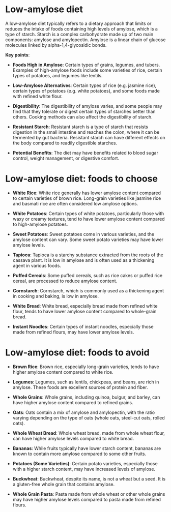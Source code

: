 [//]: # (
source: gpt-3 + jph editing
tags: diets
)

# Low-amylose diet

A low-amylose diet typically refers to a dietary approach that limits or reduces the intake of foods containing high levels of amylose, which is a type of starch. Starch is a complex carbohydrate made up of two main components: amylose and amylopectin. Amylose is a linear chain of glucose molecules linked by alpha-1,4-glycosidic bonds.

**Key points**:

* **Foods High in Amylose**: Certain types of grains, legumes, and tubers. Examples of high-amylose foods include some varieties of rice, certain types of potatoes, and legumes like lentils.

* **Low-Amylose Alternatives**: Certain types of rice (e.g. jasmine rice), certain types of potatoes (e.g. white potatoes), and some foods made with refined white flour.

* **Digestibility**: The digestibility of amylose varies, and some people may find that they tolerate or digest certain types of starches better than others. Cooking methods can also affect the digestibility of starch.

* **Resistant Starch**: Resistant starch is a type of starch that resists digestion in the small intestine and reaches the colon, where it can be fermented by gut bacteria. Resistant starch can have different effects on the body compared to readily digestible starches.

* **Potential Benefits**: The diet may have benefits related to blood sugar control, weight management, or digestive comfort.



# Low-amylose diet: foods to choose

* **White Rice**: White rice generally has lower amylose content compared to certain varieties of brown rice. Long-grain varieties like jasmine rice and basmati rice are often considered low amylose options.

* **White Potatoes**: Certain types of white potatoes, particularly those with waxy or creamy textures, tend to have lower amylose content compared to high-amylose potatoes.

* **Sweet Potatoes**: Sweet potatoes come in various varieties, and the amylose content can vary. Some sweet potato varieties may have lower amylose levels.

* **Tapioca**: Tapioca is a starchy substance extracted from the roots of the cassava plant. It is low in amylose and is often used as a thickening agent in various foods.

* **Puffed Cereals**: Some puffed cereals, such as rice cakes or puffed rice cereal, are processed to reduce amylose content.

* **Cornstarch**: Cornstarch, which is commonly used as a thickening agent in cooking and baking, is low in amylose.

* **White Bread**: White bread, especially bread made from refined white flour, tends to have lower amylose content compared to whole-grain bread.

* **Instant Noodles**: Certain types of instant noodles, especially those made from refined flours, may have lower amylose levels.


# Low-amylose diet: foods to avoid

* **Brown Rice**: Brown rice, especially long-grain varieties, tends to have higher amylose content compared to white rice.

* **Legumes**: Legumes, such as lentils, chickpeas, and beans, are rich in amylose. These foods are excellent sources of protein and fiber.

* **Whole Grains**: Whole grains, including quinoa, bulgur, and barley, can have higher amylose content compared to refined grains.

* **Oats**: Oats contain a mix of amylose and amylopectin, with the ratio varying depending on the type of oats (whole oats, steel-cut oats, rolled oats).

* **Whole Wheat Bread**: Whole wheat bread, made from whole wheat flour, can have higher amylose levels compared to white bread.

* **Bananas**: While fruits typically have lower starch content, bananas are known to contain more amylose compared to some other fruits.

* **Potatoes (Some Varieties)**: Certain potato varieties, especially those with a higher starch content, may have increased levels of amylose.

* **Buckwheat**: Buckwheat, despite its name, is not a wheat but a seed. It is a gluten-free whole grain that contains amylose.

* **Whole Grain Pasta**: Pasta made from whole wheat or other whole grains may have higher amylose levels compared to pasta made from refined flours.
